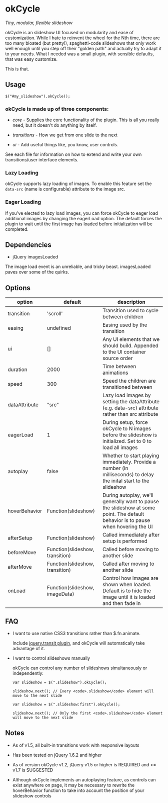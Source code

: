 # okCycle

*Tiny, modular, flexible slideshow* 

okCycle is an slideshow UI focused on modularity and ease of customization.
While I hate to reinvent the wheel for the Nth time, there are too many bloated
(but pretty!), spaghetti-code slideshows that only work well enough until you
step off their "golden path" and actually try to adapt it to your needs. What I
needed was a small plugin, with sensible defaults, that was easy customize. 

This is that.

## Usage

    $("#my_slideshow").okCycle();


### okCycle is made up of three components:

* *core* - Supplies the core functionality of the plugin. This is all you really need, but it doesn't do anything by itself.

* *transitions* - How we get from one slide to the next

* *ui* - Add useful things like, you know, user controls.

See each file for information on how to extend and write your own transitions/user interface elements.

### Lazy Loading

okCycle supports lazy loading of images. To enable this feature set the
`data-src` (name is configurable) attribute to the image src.

### Eager Loading

If you've elected to lazy load images, you can force okCycle to eager load
additional images by changing the eagerLoad option. The default forces the
plugin to wait until the first image has loaded before initialization will be
completed.


## Dependencies

 * jQuery imagesLoaded 

The image load event is an unreliable, and tricky beast. imagesLoaded paves over some of the quirks.

## Options

option           | default                            | description
---------------- | -----------------------------------|--------------
transition       | 'scroll'                           | Transition used to cycle between children
easing           | undefined                          | Easing used by the transition
ui               | []                                 | Any UI elements that we should build. Appended to the UI container source order
duration         | 2000                               | Time between animations
speed            | 300                                | Speed the children are transitioned between
dataAttribute    | "src"                              | Lazy load images by setting the dataAttribute (e.g. data-src) attribute rather than src attribute
eagerLoad        | 1                                  | During setup, force okCycle to N images before the slideshow is initialized. Set to 0 to load all images
autoplay         | false                              | Whether to start playing immediately. Provide a number (in milliseconds) to delay the inital start to the slideshow
hoverBehavior    | Function(slideshow)                | During autoplay, we'll generally want to pause the slideshow at some point. The default behavior is to pause when hovering the UI
afterSetup       | Function(slideshow)                | Called immediately after setup is performed
beforeMove       | Function(slideshow, transition)    | Called before moving to another slide
afterMove        | Function(slideshow, transition)    | Called after moving to another slide
onLoad           | Function(slideshow, imageData)     | Control how images are shown when loaded. Default is to hide the image until it is loaded and then fade in

## FAQ

* I want to use native CSS3 transitions rather than $.fn.animate. 

  Include [jquery.transit plugin](https://github.com/rstacruz/jquery.transit), 
  and okCycle will automatically take advantage of it.

* I want to control slideshows manually

  okCycle can control any number of slideshows simultaneously or independently:

      var slideshow = $(".slideshow").okCycle();

      slideshow.next(); // Every <code>.slideshow</code> element will move to the next slide

      var slideshow = $(".slideshow:first").okCycle();

      slideshow.next(); // Only the first <code>.slideshow</code> element will move to the next slide

## Notes

* As of v1.5, all built-in transitions work with responsive layouts

* Has been tested on jQuery 1.6.2 and higher

* As of version okCycle v1.2, jQuery v1.5 or higher is REQUIRED and >= v1.7 is SUGGESTED

* Although okCycle implements an autoplaying feature, as controls can exist anywhere on
  page, it may be necessary to rewrite the hoverBehavior function to take into
  account the position of your slideshow controls 
